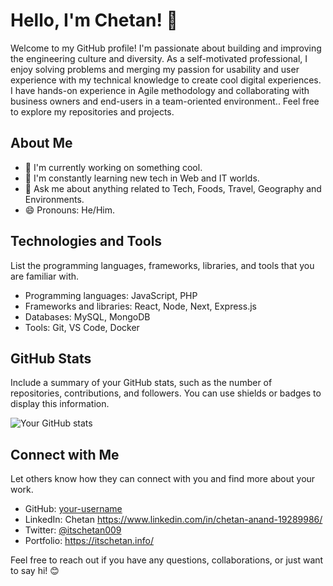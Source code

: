 # Hello, I'm Chetan! 👋

Welcome to my GitHub profile! I'm passionate about building and improving the engineering culture and diversity. As a self-motivated professional, I enjoy solving problems and merging my passion for usability and user experience with my technical knowledge to create cool digital experiences. I have hands-on experience in Agile methodology and collaborating with business owners and end-users in a team-oriented environment.. Feel free to explore my repositories and projects.

## About Me

- 🔭 I'm currently working on something cool.
- 🌱 I'm constantly learning new tech in Web and IT worlds.
- 💬 Ask me about anything related to Tech, Foods, Travel, Geography and Environments.
- 😄 Pronouns: He/Him.

## Technologies and Tools

List the programming languages, frameworks, libraries, and tools that you are familiar with.

- Programming languages: JavaScript, PHP
- Frameworks and libraries: React, Node, Next, Express.js
- Databases: MySQL, MongoDB
- Tools: Git, VS Code, Docker

## GitHub Stats

Include a summary of your GitHub stats, such as the number of repositories, contributions, and followers. You can use shields or badges to display this information.

![Your GitHub stats](https://github-readme-stats.vercel.app/api?username=your-username&show_icons=true)

## Connect with Me

Let others know how they can connect with you and find more about your work.

- GitHub: [your-username](https://github.com/your-username)
- LinkedIn: Chetan https://www.linkedin.com/in/chetan-anand-19289986/
- Twitter: [@itschetan009](https://twitter.com/itschetan009)
- Portfolio: https://itschetan.info/

Feel free to reach out if you have any questions, collaborations, or just want to say hi! 😊

